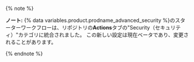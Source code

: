 {% note %}

**ノート:** {% data variables.product.prodname_advanced_security %}のスターターワークフローは、リポジトリの**Actions**タブの"Security（セキュリティ）"カテゴリに統合されました。 この新しい設定は現在ベータであり、変更されることがあります。

{% endnote %}
